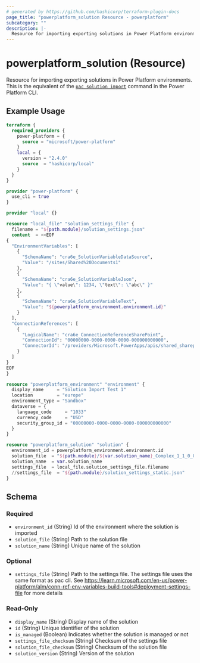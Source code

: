 ```yaml
---
# generated by https://github.com/hashicorp/terraform-plugin-docs
page_title: "powerplatform_solution Resource - powerplatform"
subcategory: ""
description: |-
  Resource for importing exporting solutions in Power Platform environments.  This is the equivalent of the pac solution import https://learn.microsoft.com/en-us/power-platform/developer/cli/reference/solution#pac-solution-import command in the Power Platform CLI.
---
```


# powerplatform_solution (Resource)

Resource for importing exporting solutions in Power Platform environments.  This is the equivalent of the [`pac solution import`](https://learn.microsoft.com/en-us/power-platform/developer/cli/reference/solution#pac-solution-import) command in the Power Platform CLI.

## Example Usage

```terraform
terraform {
  required_providers {
    power-platform = {
      source = "microsoft/power-platform"
    }
    local = {
      version = "2.4.0"
      source  = "hashicorp/local"
    }
  }
}

provider "power-platform" {
  use_cli = true
}

provider "local" {}

resource "local_file" "solution_settings_file" {
  filename = "${path.module}/solution_settings.json"
  content  = <<EOF
{
  "EnvironmentVariables": [
    {
      "SchemaName": "cra6e_SolutionVariableDataSource",
      "Value": "/sites/Shared%20Documents1"
    },
    {
      "SchemaName": "cra6e_SolutionVariableJson",
      "Value": "{ \"value\": 1234, \"text\": \"abc\" }"
    },
    {
      "SchemaName": "cra6e_SolutionVariableText",
      "Value": "${powerplatform_environment.environment.id}"
    }
  ],
  "ConnectionReferences": [
    {
      "LogicalName": "cra6e_ConnectionReferenceSharePoint",
      "ConnectionId": "00000000-0000-0000-0000-000000000000",
      "ConnectorId": "/providers/Microsoft.PowerApps/apis/shared_sharepointonline"
    }
  ]
}
EOF
}

resource "powerplatform_environment" "environment" {
  display_name     = "Solution Import Test 1"
  location         = "europe"
  environment_type = "Sandbox"
  dataverse = {
    language_code     = "1033"
    currency_code     = "USD"
    security_group_id = "00000000-0000-0000-0000-000000000000"
  }
}

resource "powerplatform_solution" "solution" {
  environment_id = powerplatform_environment.environment.id
  solution_file  = "${path.module}/${var.solution_name}_Complex_1_1_0_0.zip"
  solution_name  = var.solution_name
  settings_file  = local_file.solution_settings_file.filename
  //settings_file  = "${path.module}/solution_settings_static.json"
}
```

<!-- schema generated by tfplugindocs -->
## Schema

### Required

- `environment_id` (String) Id of the environment where the solution is imported
- `solution_file` (String) Path to the solution file
- `solution_name` (String) Unique name of the solution

### Optional

- `settings_file` (String) Path to the settings file. The settings file uses the same format as pac cli. See https://learn.microsoft.com/en-us/power-platform/alm/conn-ref-env-variables-build-tools#deployment-settings-file for more details

### Read-Only

- `display_name` (String) Display name of the solution
- `id` (String) Unique identifier of the solution
- `is_managed` (Boolean) Indicates whether the solution is managed or not
- `settings_file_checksum` (String) Checksum of the settings file
- `solution_file_checksum` (String) Checksum of the solution file
- `solution_version` (String) Version of the solution
